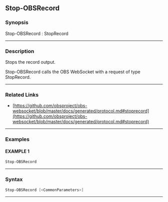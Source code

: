 Stop-OBSRecord
--------------
### Synopsis
Stop-OBSRecord : StopRecord

---
### Description

Stops the record output.


Stop-OBSRecord calls the OBS WebSocket with a request of type StopRecord.

---
### Related Links
* [https://github.com/obsproject/obs-websocket/blob/master/docs/generated/protocol.md#stoprecord](https://github.com/obsproject/obs-websocket/blob/master/docs/generated/protocol.md#stoprecord)



---
### Examples
#### EXAMPLE 1
```PowerShell
Stop-OBSRecord
```

---
### Syntax
```PowerShell
Stop-OBSRecord [<CommonParameters>]
```
---
